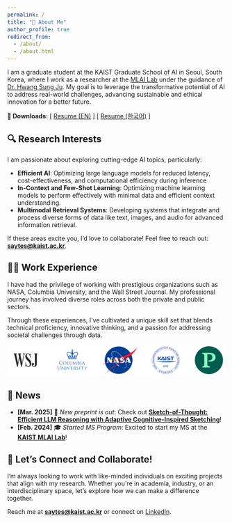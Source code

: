 ```yaml
---
permalink: /
title: "👋 About Me"
author_profile: true
redirect_from: 
  - /about/
  - /about.html
---
```


I am a graduate student at the KAIST Graduate School of AI in Seoul, South Korea, where I work as a researcher at the [MLAI Lab](https://www.mlai-kaist.com/) under the guidance of [Dr. Hwang Sung Ju](http://www.sungjuhwang.com/). My goal is to leverage the transformative potential of AI to address real-world challenges, advancing sustainable and ethical innovation for a better future.

**🔗 Downloads:** [ [Resume (EN)](/files/SimonAytes_Resume.pdf) ] [ [Resume (한국어)](/files/SimonAytes_Resume_KR.pdf) ]


## 🔍 **Research Interests**  

I am passionate about exploring cutting-edge AI topics, particularly:  
- **Efficient AI**: Optimizing large language models for reduced latency, cost-effectiveness, and computational efficiency during inference
- **In-Context and Few-Shot Learning**: Optimizing machine learning models to perform effectively with minimal data and efficient context understanding.
- **Multimodal Retrieval Systems**: Developing systems that integrate and process diverse forms of data like text, images, and audio for advanced information retrieval.  

If these areas excite you, I’d love to collaborate! Feel free to reach out: **saytes@kaist.ac.kr**.


## 🧑‍💻 **Work Experience**

I have had the privilege of working with prestigious organizations such as NASA, Columbia University, and the Wall Street Journal. My professional journey has involved diverse roles across both the private and public sectors. 

Through these experiences, I’ve cultivated a unique skill set that blends technical proficiency, innovative thinking, and a passion for addressing societal challenges through data.

![image](/images/workplaces.png)


## 📰 **News**

- **[Mar. 2025]** 📄 *New preprint is out*: Check out [**Sketch-of-Thought: Efficient LLM Reasoning with Adaptive Cognitive-Inspired Sketching**](https://arxiv.org/abs/2503.05179)!
- **[Feb. 2024]** 🎓 *Started MS Program*: Excited to start my MS at the [**KAIST MLAI Lab**](https://www.mlai-kaist.com/)!


## 🤝 **Let’s Connect and Collaborate!**  

I’m always looking to work with like-minded individuals on exciting projects that align with my research. Whether you're in academia, industry, or an interdisciplinary space, let’s explore how we can make a difference together.

Reach me at **saytes@kaist.ac.kr** or connect on [LinkedIn](https://www.linkedin.com/in/simonaytes/).